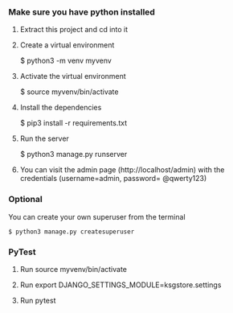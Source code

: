 ### Make sure you have python installed

1. Extract this project and cd into it

2. Create a virtual environment

    $ python3 -m venv myvenv


3. Activate the virtual environment

    $ source myvenv/bin/activate

4. Install the dependencies

    $ pip3 install -r requirements.txt

5. Run the server

    $ python3 manage.py runserver

6. You can visit the admin page (http://localhost/admin) with the credentials (username=admin, password= @qwerty123)

### Optional

You can create your own superuser from the terminal

    $ python3 manage.py createsuperuser
    
### PyTest

1. Run source myvenv/bin/activate

2. Run export DJANGO_SETTINGS_MODULE=ksgstore.settings

3. Run pytest


